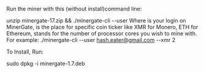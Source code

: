 Run the miner with this (without install)command line:

unzip minergate-17.zip && ./minergate-cli --user <email> <coin> <threads>
Where <email> is your login on MinerGate, <coin> is the place for specific coin ticker like XMR for Monero, ETH for Ethereum, <threads> stands for the number of processor cores you wish to mine with.
For example: ./minergate-cli --user hash.eater@gmail.com --xmr 2

To Install, Run:

sudo dpkg -i minergate-1.7.deb
